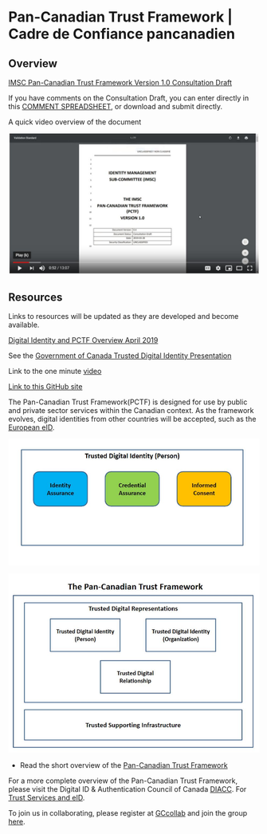 # Pan-Canadian Trust Framework | Cadre de Confiance pancanadien

## Overview

[IMSC Pan-Canadian Trust Framework Version 1.0 Consultation Draft](https://github.com/canada-ca/PCTF-CCP/blob/master/version1/release-notes.md)

If you have comments on the Consultation Draft, you can enter directly in this [COMMENT SPREADSHEET](https://drive.google.com/open?id=1WVpeattVLyMZJURK1XcjlAZ8NEavIbPawLpJmm5Leb4), or download and submit directly.

A quick video overview of the document

[![IMAGE ALT TEXT](./images/pctf-thumbnail.jpg)](https://youtu.be/2QzapDplJyA "PCTF Overview")

## Resources
Links to resources will be updated as they are developed and become available.

[Digital Identity and PCTF Overview April 2019](https://docs.google.com/presentation/d/13DAy18v5i063rGekaOoG4EioO1b3q3QMOmWJPkkBWxw/edit?usp=sharing)

See the [Government of Canada Trusted Digital Identity Presentation](https://docs.google.com/presentation/d/1Vu1st96Sx7npHv32LXy3HXP3-nVnB2N71amGd7dInxM/edit?usp=sharing)

Link to the one minute [video](https://youtu.be/0DMu8dLyTdQ)

[Link to this GitHub site](https://canada-ca.github.io/PCTF-CCP/)

The Pan-Canadian Trust Framework(PCTF) is designed for use by public and private sector services within the Canadian context. As the framework evolves, digital identities from other countries will be accepted, such as the [European eID](https://ec.europa.eu/digital-single-market/en/trust-services-and-eid).

![alt text](./images/tdi-person.JPG "Trusted Digital Identity")



![alt text](./images/pctf-simple.jpg "Pan-Canadian Trust Framework")

* Read the short overview of the [Pan-Canadian Trust Framework](./overview/pctf-overview.md)


For a more complete overview of the Pan-Canadian Trust Framework, please visit the Digital ID & Authentication Council of Canada [DIACC](https://diacc.ca). For [Trust Services and eID](https://ec.europa.eu/digital-single-market/en/trust-services-and-eid).


To join us in collaborating, please register at [GCcollab](https://gccollab.ca) and join the group [here](https://gccollab.ca/bookmarks/group/6910/all).
